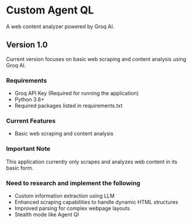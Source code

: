 # Custom Agent QL

A web content analyzer powered by Groq AI.

## Version 1.0
Current version focuses on basic web scraping and content analysis using Groq AI.

### Requirements
- Groq API Key (Required for running the application)
- Python 3.8+
- Required packages listed in requirements.txt

### Current Features
- Basic web scraping and content analysis

### Important Note
This application currently only scrapes and analyzes web content in its basic form.

### Need to research and implement the following
- Custom information extraction using LLM
- Enhanced scraping capabilities to handle dynamic HTML structures
- Improved parsing for complex webpage layouts
- Stealth mode like Agent Ql


